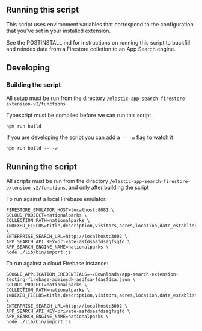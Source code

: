 ## Running this script

This script uses environment variables that correspond to the configuration that you've set in your installed extension.

See the POSTINSTALL.md for instructions on running this script to backfill and reindex data from a Firestore colletion to an App Search engine.

## Developing

### Building the script

All setup must be run from the directory `/elastic-app-search-firestore-extension-v2/functions`

Typescript must be compiled before we can run this script

```
npm run build
```

If you are developing the script you can add a `-- -w` flag to watch it

```
npm run build -- -w
```

## Running the script

All scripts must be run from the directory `/elastic-app-search-firestore-extension-v2/functions`, and only after building the script

To run against a local Firebase emulator:

```
FIRESTORE_EMULATOR_HOST=localhost:8081 \
GCLOUD_PROJECT=nationalparks \
COLLECTION_PATH=nationalparks \
INDEXED_FIELDS=title,description,visitors,acres,location,date_established \
ENTERPRISE_SEARCH_URL=http://localhost:3002 \
APP_SEARCH_API_KEY=private-asfdsaafdsagfsgfd \
APP_SEARCH_ENGINE_NAME=nationalparks \
node ./lib/bin/import.js
```

To run against a cloud Firebase instance:

```
GOOGLE_APPLICATION_CREDENTIALS=~/Downloads/app-search-extension-testing-firebase-adminsdk-asdfsa-fdasfdsa.json \
GCLOUD_PROJECT=nationalparks \
COLLECTION_PATH=nationalparks \
INDEXED_FIELDS=title,description,visitors,acres,location,date_established \
ENTERPRISE_SEARCH_URL=http://localhost:3002 \
APP_SEARCH_API_KEY=private-asfdsaafdsagfsgfd \
APP_SEARCH_ENGINE_NAME=nationalparks \
node ./lib/bin/import.js
```

